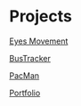 # Projects
<a href="https://prevar.github.io/SHAREDprojects/tree/main/GitPortfolio/eyemovement">Eyes Movement</a>

<a href="https://prevar.github.io/SHAREDprojects/tree/main/GitPortfolio/bustracker">BusTracker</a>

<a href="https://prevar.github.io/SHAREDprojects/tree/main/GitPortfolio/pacman/pacman.html">PacMan</a>

<a href="https://prevar.github.io/SHAREDprojects/tree/main/GitPortfolio/website">Portfolio</a>

